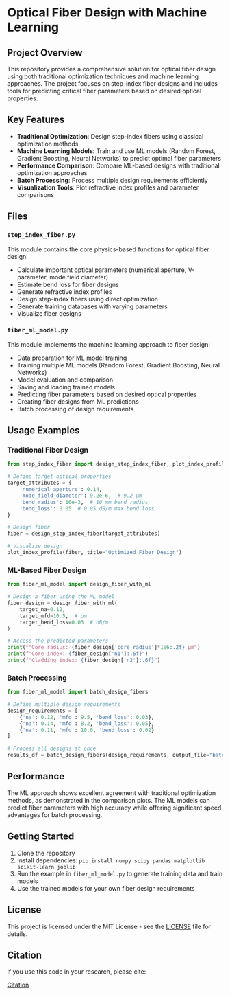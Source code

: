 # Optical Fiber Design with Machine Learning

## Project Overview

This repository provides a comprehensive solution for optical fiber design using both traditional optimization techniques and machine learning approaches. The project focuses on step-index fiber designs and includes tools for predicting critical fiber parameters based on desired optical properties.

## Key Features

- **Traditional Optimization**: Design step-index fibers using classical optimization methods
- **Machine Learning Models**: Train and use ML models (Random Forest, Gradient Boosting, Neural Networks) to predict optimal fiber parameters
- **Performance Comparison**: Compare ML-based designs with traditional optimization approaches
- **Batch Processing**: Process multiple design requirements efficiently
- **Visualization Tools**: Plot refractive index profiles and parameter comparisons

## Files

### `step_index_fiber.py`

This module contains the core physics-based functions for optical fiber design:

- Calculate important optical parameters (numerical aperture, V-parameter, mode field diameter)
- Estimate bend loss for fiber designs
- Generate refractive index profiles
- Design step-index fibers using direct optimization
- Generate training databases with varying parameters
- Visualize fiber designs

### `fiber_ml_model.py`

This module implements the machine learning approach to fiber design:

- Data preparation for ML model training
- Training multiple ML models (Random Forest, Gradient Boosting, Neural Networks)
- Model evaluation and comparison
- Saving and loading trained models
- Predicting fiber parameters based on desired optical properties
- Creating fiber designs from ML predictions
- Batch processing of design requirements

## Usage Examples

### Traditional Fiber Design

```python
from step_index_fiber import design_step_index_fiber, plot_index_profile

# Define target optical properties
target_attributes = {
    'numerical_aperture': 0.14,
    'mode_field_diameter': 9.2e-6,  # 9.2 µm
    'bend_radius': 10e-3,  # 10 mm bend radius
    'bend_loss': 0.05  # 0.05 dB/m max bend loss
}

# Design fiber
fiber = design_step_index_fiber(target_attributes)

# Visualize design
plot_index_profile(fiber, title="Optimized Fiber Design")
```

### ML-Based Fiber Design

```python
from fiber_ml_model import design_fiber_with_ml

# Design a fiber using the ML model
fiber_design = design_fiber_with_ml(
    target_na=0.12,
    target_mfd=10.5,  # µm
    target_bend_loss=0.03  # dB/m
)

# Access the predicted parameters
print(f"Core radius: {fiber_design['core_radius']*1e6:.2f} µm")
print(f"Core index: {fiber_design['n1']:.6f}")
print(f"Cladding index: {fiber_design['n2']:.6f}")
```

### Batch Processing

```python
from fiber_ml_model import batch_design_fibers

# Define multiple design requirements
design_requirements = [
    {'na': 0.12, 'mfd': 9.5, 'bend_loss': 0.03},
    {'na': 0.14, 'mfd': 8.2, 'bend_loss': 0.05},
    {'na': 0.11, 'mfd': 10.0, 'bend_loss': 0.02}
]

# Process all designs at once
results_df = batch_design_fibers(design_requirements, output_file="batch_results.csv")
```

## Performance

The ML approach shows excellent agreement with traditional optimization methods, as demonstrated in the comparison plots. The ML models can predict fiber parameters with high accuracy while offering significant speed advantages for batch processing.

## Getting Started

1. Clone the repository
2. Install dependencies: `pip install numpy scipy pandas matplotlib scikit-learn joblib`
3. Run the example in `fiber_ml_model.py` to generate training data and train models
4. Use the trained models for your own fiber design requirements

## License

This project is licensed under the MIT License - see the [LICENSE](LICENSE) file for details.

## Citation

If you use this code in your research, please cite:

[Citation](https://github.com/agme2019/SciML-Experiments/tree/main/Optical%20Fiber%20Sim)

